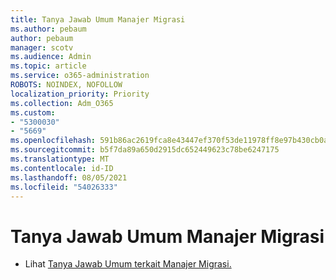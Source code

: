 ```yaml
---
title: Tanya Jawab Umum Manajer Migrasi
ms.author: pebaum
author: pebaum
manager: scotv
ms.audience: Admin
ms.topic: article
ms.service: o365-administration
ROBOTS: NOINDEX, NOFOLLOW
localization_priority: Priority
ms.collection: Adm_O365
ms.custom:
- "5300030"
- "5669"
ms.openlocfilehash: 591b86ac2619fca8e43447ef370f53de11978ff8e97b430cb0af3eec413729e8
ms.sourcegitcommit: b5f7da89a650d2915dc652449623c78be6247175
ms.translationtype: MT
ms.contentlocale: id-ID
ms.lasthandoff: 08/05/2021
ms.locfileid: "54026333"
---
```

# <a name="migration-manager-faq"></a>Tanya Jawab Umum Manajer Migrasi

- Lihat [Tanya Jawab Umum terkait Manajer Migrasi.](https://docs.microsoft.com/sharepointmigration/mm-faqs)
